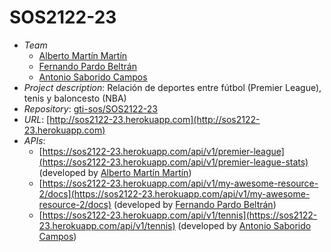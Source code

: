 # SOS2122-23
- *Team*
  - [Alberto Martín Martín](https://github.com/albmarmar6)
  - [Fernando Pardo Beltrán](https://github.com/Nando13-hub)
  - [Antonio Saborido Campos](https://github.com/Antoniiosc7)
- *Project description*: Relación de deportes entre fútbol (Premier League), tenis y baloncesto (NBA)
- *Repository*: [gti-sos/SOS2122-23](https://github.com/gti-sos/SOS2122-23)
- *URL*: [http://sos2122-23.herokuapp.com](http://sos2122-23.herokuapp.com)
-  *APIs*:
    - [https://sos2122-23.herokuapp.com/api/v1/premier-league](https://sos2122-23.herokuapp.com/api/v1/premier-league-stats) (developed by [Alberto Martín Martín](https://github.com/albmarmar6))
    - [https://sos2122-23.herokuapp.com/api/v1/my-awesome-resource-2/docs](https://sos2122-23.herokuapp.com/api/v1/my-awesome-resource-2/docs) (developed by [Fernando Pardo Beltrán](https://github.com/Nando13))
    - [https://sos2122-23.herokuapp.com/api/v1/tennis](https://sos2122-23.herokuapp.com/api/v1/tennis) (developed by [Antonio Saborido Campos](https://github.com/Antoniiosc7))
